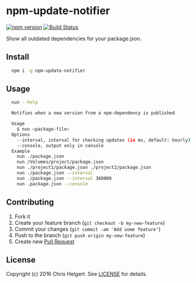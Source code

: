 # npm-update-notifier

[![npm version](https://badge.fury.io/js/npm-update-notifier.svg)](https://badge.fury.io/js/npm-update-notifier) [![Build Status](https://travis-ci.org/chrishelgert/npm-update-notifier.svg?branch=master)](https://travis-ci.org/chrishelgert/npm-update-notifier)

Show all outdated dependencies for your package.json.

## Install

```bash
  npm i -g npm-update-notifier
```

## Usage

```bash
  nun --help

  Notifies when a new version from a npm-dependency is published

  Usage
    $ nun <package-file>
  Options
    --interval, interval for checking updates (in ms, default: hourly)
    --console, output only in console
  Example
    nun ./package.json
    nun /Volumes/project/package.json
    nun ./project1/package.json ./project2/package.json
    nun ./package.json --interval
    nun ./package.json --interval 360000
    nun .package.json --console
```

## Contributing

1. Fork it
2. Create your feature branch (`git checkout -b my-new-feature`)
3. Commit your changes (`git commit -am 'Add some feature'`)
4. Push to the branch (`git push origin my-new-feature`)
5. Create new [Pull Request](../../pull/new/master)

## License

Copyright (c) 2016 Chris Helgert. See [LICENSE](./LICENSE) for details.
